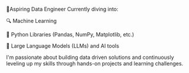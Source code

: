 🌟Aspiring Data Engineer
Currently diving into:

🔍 Machine Learning

🐍 Python Libraries (Pandas, NumPy, Matplotlib, etc.)

🤖 Large Language Models (LLMs) and AI tools

I'm passionate about building data driven solutions and continuously leveling up my skills through hands-on projects and learning challenges.


<!---
Anujakhatri/Anujakhatri is a ✨ special ✨ repository because its `README.md` (this file) appears on your GitHub profile.
You can click the Preview link to take a look at your changes.
--->
